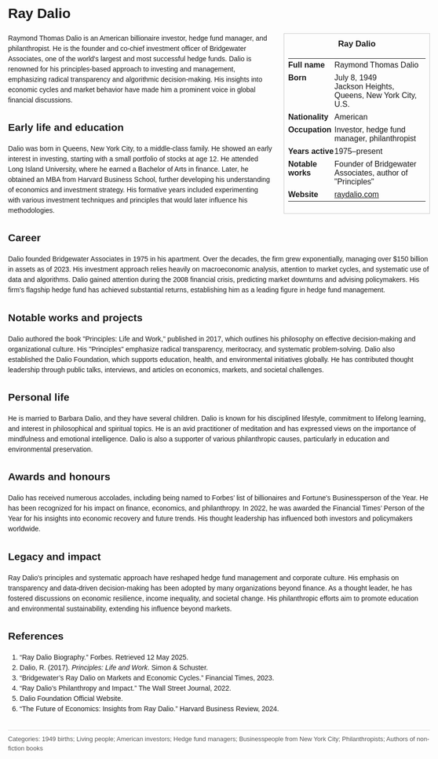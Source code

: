 <!DOCTYPE html>
<html>
<head>
  <title>Ray Dalio – Profile</title>
  <style>
    body { font-family: Arial, sans-serif; margin: 2rem auto; max-width: 960px; line-height: 1.5; }
    aside.infobox { float: right; width: 280px; margin: 0 0 1rem 1.5rem; border: 1px solid #ccc; padding: 0.5rem; font-size: 0.9rem; }
    aside.infobox h3 { text-align: center; margin-top: 0; }
    aside.infobox table { width: 100%; border-collapse: collapse; }
    aside.infobox td { padding: 0.25rem 0; vertical-align: top; }
    h1 { margin-top: 0; }
    footer.categories { font-size: 0.8rem; color: #555; border-top: 1px solid #ddd; padding-top: 0.5rem; margin-top: 2rem; }
  </style>
</head>
<body>
  <h1>Ray Dalio</h1>
  <aside class="infobox">
    <h3>Ray Dalio</h3>
    <table>
      <tr><td><strong>Full name</strong></td><td>Raymond Thomas Dalio</td></tr>
      <tr><td><strong>Born</strong></td><td>July 8, 1949<br>Jackson Heights, Queens, New York City, U.S.</td></tr>
      <tr><td><strong>Nationality</strong></td><td>American</td></tr>
      <tr><td><strong>Occupation</strong></td><td>Investor, hedge fund manager, philanthropist</td></tr>
      <tr><td><strong>Years active</strong></td><td>1975–present</td></tr>
      <tr><td><strong>Notable works</strong></td><td>Founder of Bridgewater Associates, author of "Principles"</td></tr>
      <tr><td><strong>Website</strong></td><td><a href="https://www.raydalio.com">raydalio.com</a></td></tr>
    </table>
  </aside>
  <p>Raymond Thomas Dalio is an American billionaire investor, hedge fund manager, and philanthropist. He is the founder and co‑chief investment officer of Bridgewater Associates, one of the world's largest and most successful hedge funds. Dalio is renowned for his principles-based approach to investing and management, emphasizing radical transparency and algorithmic decision-making. His insights into economic cycles and market behavior have made him a prominent voice in global financial discussions.</p>
  
  <h2>Early life and education</h2>
  <p>Dalio was born in Queens, New York City, to a middle‑class family. He showed an early interest in investing, starting with a small portfolio of stocks at age 12. He attended Long Island University, where he earned a Bachelor of Arts in finance. Later, he obtained an MBA from Harvard Business School, further developing his understanding of economics and investment strategy. His formative years included experimenting with various investment techniques and principles that would later influence his methodologies.</p>
  
  <h2>Career</h2>
  <p>Dalio founded Bridgewater Associates in 1975 in his apartment. Over the decades, the firm grew exponentially, managing over $150 billion in assets as of 2023. His investment approach relies heavily on macroeconomic analysis, attention to market cycles, and systematic use of data and algorithms. Dalio gained attention during the 2008 financial crisis, predicting market downturns and advising policymakers. His firm’s flagship hedge fund has achieved substantial returns, establishing him as a leading figure in hedge fund management.</p>
  
  <h2>Notable works and projects</h2>
  <p>Dalio authored the book "Principles: Life and Work," published in 2017, which outlines his philosophy on effective decision-making and organizational culture. His "Principles" emphasize radical transparency, meritocracy, and systematic problem-solving. Dalio also established the Dalio Foundation, which supports education, health, and environmental initiatives globally. He has contributed thought leadership through public talks, interviews, and articles on economics, markets, and societal challenges.</p>
  
  <h2>Personal life</h2>
  <p>He is married to Barbara Dalio, and they have several children. Dalio is known for his disciplined lifestyle, commitment to lifelong learning, and interest in philosophical and spiritual topics. He is an avid practitioner of meditation and has expressed views on the importance of mindfulness and emotional intelligence. Dalio is also a supporter of various philanthropic causes, particularly in education and environmental preservation.</p>
  
  <h2>Awards and honours</h2>
  <p>Dalio has received numerous accolades, including being named to Forbes’ list of billionaires and Fortune's Businessperson of the Year. He has been recognized for his impact on finance, economics, and philanthropy. In 2022, he was awarded the Financial Times’ Person of the Year for his insights into economic recovery and future trends. His thought leadership has influenced both investors and policymakers worldwide.</p>
  
  <h2>Legacy and impact</h2>
  <p>Ray Dalio's principles and systematic approach have reshaped hedge fund management and corporate culture. His emphasis on transparency and data-driven decision-making has been adopted by many organizations beyond finance. As a thought leader, he has fostered discussions on economic resilience, income inequality, and societal change. His philanthropic efforts aim to promote education and environmental sustainability, extending his influence beyond markets.</p>
  
  <h2>References</h2>
  <ol>
    <li>“Ray Dalio Biography.” Forbes. Retrieved 12 May 2025.</li>
    <li>Dalio, R. (2017). <i>Principles: Life and Work</i>. Simon & Schuster.</li>
    <li>“Bridgewater’s Ray Dalio on Markets and Economic Cycles.” Financial Times, 2023.</li>
    <li>“Ray Dalio’s Philanthropy and Impact.” The Wall Street Journal, 2022.</li>
    <li>Dalio Foundation Official Website.</li>
    <li>“The Future of Economics: Insights from Ray Dalio.” Harvard Business Review, 2024.</li>
  </ol>
  
  <footer class="categories">Categories: 1949 births; Living people; American investors; Hedge fund managers; Businesspeople from New York City; Philanthropists; Authors of non-fiction books</footer>
</body>
</html>